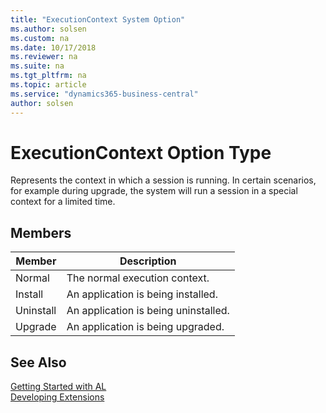 ```yaml
---
title: "ExecutionContext System Option"
ms.author: solsen
ms.custom: na
ms.date: 10/17/2018
ms.reviewer: na
ms.suite: na
ms.tgt_pltfrm: na
ms.topic: article
ms.service: "dynamics365-business-central"
author: solsen
---
```

[//]: # (START>DO_NOT_EDIT)
[//]: # (IMPORTANT:Do not edit any of the content between here and the END>DO_NOT_EDIT.)
[//]: # (Any modifications should be made in the .xml files in the ModernDev repo.)
# ExecutionContext Option Type
Represents the context in which a session is running. In certain scenarios, for example during upgrade, the system will run a session in a special context for a limited time.

## Members
|  Member  |  Description  |
|----------------|---------------|
|Normal|The normal execution context.|
|Install|An application is being installed.|
|Uninstall|An application is being uninstalled.|
|Upgrade|An application is being upgraded.|

[//]: # (IMPORTANT: END>DO_NOT_EDIT)
## See Also  
[Getting Started with AL](../../devenv-get-started.md)  
[Developing Extensions](../../devenv-dev-overview.md)  